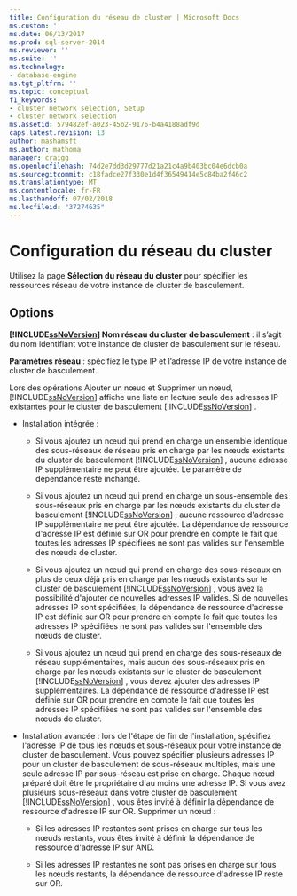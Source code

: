 ```yaml
---
title: Configuration du réseau de cluster | Microsoft Docs
ms.custom: ''
ms.date: 06/13/2017
ms.prod: sql-server-2014
ms.reviewer: ''
ms.suite: ''
ms.technology:
- database-engine
ms.tgt_pltfrm: ''
ms.topic: conceptual
f1_keywords:
- cluster network selection, Setup
- cluster network selection
ms.assetid: 579482ef-a023-45b2-9176-b4a4188adf9d
caps.latest.revision: 13
author: mashamsft
ms.author: mathoma
manager: craigg
ms.openlocfilehash: 74d2e7dd3d29777d21a21c4a9b403bc04e6dcb0a
ms.sourcegitcommit: c18fadce27f330e1d4f36549414e5c84ba2f46c2
ms.translationtype: MT
ms.contentlocale: fr-FR
ms.lasthandoff: 07/02/2018
ms.locfileid: "37274635"
---
```

# <a name="cluster-network-configuration"></a>Configuration du réseau du cluster
  Utilisez la page **Sélection du réseau du cluster** pour spécifier les ressources réseau de votre instance de cluster de basculement.  
  
## <a name="options"></a>Options  
 **[!INCLUDE[ssNoVersion](../../includes/ssnoversion-md.md)] Nom réseau du cluster de basculement** : il s’agit du nom identifiant votre instance de cluster de basculement sur le réseau.  
  
 **Paramètres réseau** : spécifiez le type IP et l’adresse IP de votre instance de cluster de basculement.  
  
 Lors des opérations Ajouter un nœud et Supprimer un nœud, [!INCLUDE[ssNoVersion](../../includes/ssnoversion-md.md)] affiche une liste en lecture seule des adresses IP existantes pour le cluster de basculement [!INCLUDE[ssNoVersion](../../includes/ssnoversion-md.md)] .  
  
-   Installation intégrée :  
  
    -   Si vous ajoutez un nœud qui prend en charge un ensemble identique des sous-réseaux de réseau pris en charge par les nœuds existants du cluster de basculement [!INCLUDE[ssNoVersion](../../includes/ssnoversion-md.md)] , aucune adresse IP supplémentaire ne peut être ajoutée. Le paramètre de dépendance reste inchangé.  
  
    -   Si vous ajoutez un nœud qui prend en charge un sous-ensemble des sous-réseaux pris en charge par les nœuds existants du cluster de basculement [!INCLUDE[ssNoVersion](../../includes/ssnoversion-md.md)] , aucune ressource d'adresse IP supplémentaire ne peut être ajoutée. La dépendance de ressource d'adresse IP est définie sur OR pour prendre en compte le fait que toutes les adresses IP spécifiées ne sont pas valides sur l'ensemble des nœuds de cluster.  
  
    -   Si vous ajoutez un nœud qui prend en charge des sous-réseaux en plus de ceux déjà pris en charge par les nœuds existants sur le cluster de basculement [!INCLUDE[ssNoVersion](../../includes/ssnoversion-md.md)] , vous avez la possibilité d'ajouter de nouvelles adresses IP valides. Si de nouvelles adresses IP sont spécifiées, la dépendance de ressource d'adresse IP est définie sur OR pour prendre en compte le fait que toutes les adresses IP spécifiées ne sont pas valides sur l'ensemble des nœuds de cluster.  
  
    -   Si vous ajoutez un nœud qui prend en charge des sous-réseaux de réseau supplémentaires, mais aucun des sous-réseaux pris en charge par les nœuds existants sur le cluster de basculement [!INCLUDE[ssNoVersion](../../includes/ssnoversion-md.md)] , vous devez ajouter des adresses IP supplémentaires. La dépendance de ressource d'adresse IP est définie sur OR pour prendre en compte le fait que toutes les adresses IP spécifiées ne sont pas valides sur l'ensemble des nœuds de cluster.  
  
-   Installation avancée : lors de l'étape de fin de l'installation, spécifiez l'adresse IP de tous les nœuds et sous-réseaux pour votre instance de cluster de basculement. Vous pouvez spécifier plusieurs adresses IP pour un cluster de basculement de sous-réseaux multiples, mais une seule adresse IP par sous-réseau est prise en charge. Chaque nœud préparé doit être le propriétaire d'au moins une adresse IP. Si vous avez plusieurs sous-réseaux dans votre cluster de basculement [!INCLUDE[ssNoVersion](../../includes/ssnoversion-md.md)] , vous êtes invité à définir la dépendance de ressource d'adresse IP sur OR. Supprimer un nœud :  
  
    -   Si les adresses IP restantes sont prises en charge sur tous les nœuds restants, vous êtes invité à définir la dépendance de ressource d'adresse IP sur AND.  
  
    -   Si les adresses IP restantes ne sont pas prises en charge sur tous les nœuds restants, la dépendance de ressource d'adresse IP reste sur OR.  
  
  
